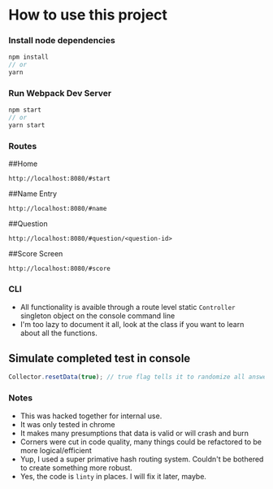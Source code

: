 # How to use this project

### Install node dependencies

```js
npm install
// or
yarn
```

### Run Webpack Dev Server

```js
npm start
// or
yarn start
```

### Routes

##Home

```
http://localhost:8080/#start
```

##Name Entry

```
http://localhost:8080/#name
```

##Question

```
http://localhost:8080/#question/<question-id>
```

##Score Screen

```
http://localhost:8080/#score
```


### CLI

- All functionality is avaible through a route level static `Controller` singleton object on the console command line
- I'm too lazy to document it all, look at the class if you want to learn about all the functions.


## Simulate completed test in console

```js
Collector.resetData(true); // true flag tells it to randomize all answers
```

### Notes

- This was hacked together for internal use.
- It was only tested in chrome
- It makes many presumptions that data is valid or will crash and burn
- Corners were cut in code quality, many things could be refactored to be more logical/efficient
- Yup, I used a super primative hash routing system. Couldn't be bothered to create something more robust.
- Yes, the code is `linty` in places. I will fix it later, maybe.  
